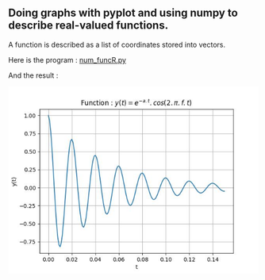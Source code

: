 ## Doing graphs with pyplot and using numpy to describe real-valued functions.

A function is described as a list of coordinates stored into vectors.

Here is the program : [num_funcR.py](num_funcR.py)

And the result :

![](num_funcR1.jpg)
